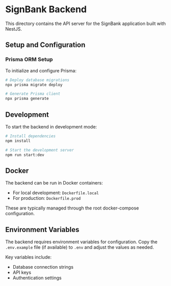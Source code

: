 # SignBank Backend

This directory contains the API server for the SignBank application built with NestJS.

## Setup and Configuration

### Prisma ORM Setup

To initialize and configure Prisma:

```bash
# Deploy database migrations
npx prisma migrate deploy

# Generate Prisma client
npx prisma generate
```

## Development

To start the backend in development mode:

```bash
# Install dependencies
npm install

# Start the development server
npm run start:dev
```

## Docker

The backend can be run in Docker containers:

- For local development: `Dockerfile.local`
- For production: `Dockerfile.prod`

These are typically managed through the root docker-compose configuration.

## Environment Variables

The backend requires environment variables for configuration. Copy the `.env.example` file (if available) to `.env` and adjust the values as needed.

Key variables include:
- Database connection strings
- API keys
- Authentication settings
